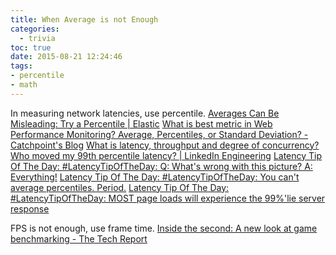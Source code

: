 ```yaml
---
title: When Average is not Enough
categories:
  - trivia
toc: true
date: 2015-08-21 12:24:46
tags:
- percentile
- math
---
```


In measuring network latencies, use percentile.
[Averages Can Be Misleading: Try a Percentile | Elastic](https://www.elastic.co/blog/averages-can-dangerous-use-percentile)
[What is best metric in Web Performance Monitoring? Average, Percentiles, or Standard Deviation? - Catchpoint's Blog](http://blog.catchpoint.com/2010/09/02/web_performance_metrics_best/)
[What is latency, throughput and degree of concurrency?](http://vanillajava.blogspot.hk/2012/04/what-is-latency-throughput-and-degree.html)
[Who moved my 99th percentile latency? | LinkedIn Engineering](https://engineering.linkedin.com/performance/who-moved-my-99th-percentile-latency)
[Latency Tip Of The Day: #LatencyTipOfTheDay: Q: What's wrong with this picture? A: Everything!](http://latencytipoftheday.blogspot.hk/2014/06/latencytipoftheday-q-whats-wrong-with_21.html)
[Latency Tip Of The Day: #LatencyTipOfTheDay: You can't average percentiles. Period.](http://latencytipoftheday.blogspot.hk/2014/06/latencytipoftheday-you-cant-average.html)
[Latency Tip Of The Day: #LatencyTipOfTheDay: MOST page loads will experience the 99%'lie server response](http://latencytipoftheday.blogspot.hk/2014/06/latencytipoftheday-most-page-loads.html)

FPS is not enough, use frame time.
[Inside the second: A new look at game benchmarking - The Tech Report](http://techreport.com/review/21516/inside-the-second-a-new-look-at-game-benchmarking)

